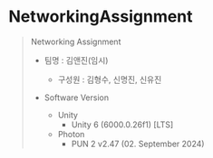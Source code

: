 # NetworkingAssignment

> Networking Assignment
> + 팀명 : 김앤진(임시)
>   + 구성원 : 김형수, 신명진, 신유진
> 
> + Software Version
>   + Unity
>       + Unity 6 (6000.0.26f1) [LTS]
>   + Photon
>       + PUN 2 v2.47 (02. September 2024)

